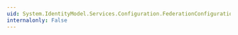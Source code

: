 ```yaml
---
uid: System.IdentityModel.Services.Configuration.FederationConfigurationElementCollection.#ctor
internalonly: False
---
```

